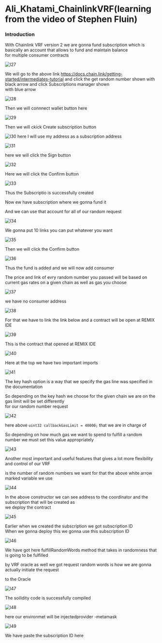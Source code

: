 # Ali_Khatami_ChainlinkVRF(learning from the video of Stephen Fluin)

###  Introduction

With Chainlink VRF version 2 we are gonna fund subscription which is basically an account that allows to fund and maintain balance <br>
for multiple consumer contracts <br>

![l27](https://github.com/C191068/Ali_Khatami_ChainlinkVRF/assets/89090776/32e10b00-37c2-4913-801c-c81eb57beb1f)


We will go to the above link https://docs.chain.link/getting-started/intermediates-tutorial
and click the get random number shown with black arrow and click Subscriptions manager shown <br>
with blue arrow <br>

![l28](https://github.com/C191068/Ali_Khatami_ChainlinkVRF/assets/89090776/b9f8e78c-f4a9-4206-8677-7d240a55736b)

Then we will connnect wallet button here <br>

![l29](https://github.com/C191068/Ali_Khatami_ChainlinkVRF/assets/89090776/7af0e328-fbbc-42cd-a9c6-5f175c8f9a4b)

Then we will ckick Create subscription button <br>

![l30](https://github.com/C191068/Ali_Khatami_ChainlinkVRF/assets/89090776/1ac48ec7-0557-4d02-a21b-73b2bcb5d769)
here I will use my address as a subscription address <br>

![l31](https://github.com/C191068/Ali_Khatami_ChainlinkVRF/assets/89090776/c2fc488b-e05f-48ea-b73f-ae0694123d32)

here we will click the Sign button <br>

![l32](https://github.com/C191068/Ali_Khatami_ChainlinkVRF/assets/89090776/109feb6d-06a7-450f-9505-a1b01b1f2722)

Here we will click the Confirm button <br>

![l33](https://github.com/C191068/Ali_Khatami_ChainlinkVRF/assets/89090776/2a166f6d-dada-47b6-af21-73c04181e03a)

Thus the Subscriptio is successfully created <br>

Now ew have subscription where we gonna fund it <br>

And we can use that account for all of our random request <br>


![l34](https://github.com/C191068/Ali_Khatami_ChainlinkVRF/assets/89090776/0739311e-20d5-49d8-a19f-b6059c3620a0)

We gonna put 10 links you can put whatever you want <br>


![l35](https://github.com/C191068/Ali_Khatami_ChainlinkVRF/assets/89090776/ef015b96-b2a1-4190-9dcb-80f73c070d04)

Then we will click the Confirm button <br>

![l36](https://github.com/C191068/Ali_Khatami_ChainlinkVRF/assets/89090776/57160cac-b685-4082-8d52-c1a2931176cf)


Thus the fund is added and we will now add consumer <br>

The price and link of evry random number you passed will be based on current gas rates on a given chain as well as gas you choose <br>

![l37](https://github.com/C191068/Ali_Khatami_ChainlinkVRF/assets/89090776/8e98cd5e-3518-4fa0-8b26-30ea7e081767)

we have no consumer address <br>

![l38](https://github.com/C191068/Ali_Khatami_ChainlinkVRF/assets/89090776/0a058ea3-17e5-4b35-8322-ba4d75852851)

For that we have to link the link below and a contract will be open at REMIX IDE <br>


![l39](https://github.com/C191068/Ali_Khatami_ChainlinkVRF/assets/89090776/594b336f-a40e-4983-ac2a-ac02f102fc6d)


This is the contract that opened at REMIX IDE <br>


![l40](https://github.com/C191068/Ali_Khatami_ChainlinkVRF/assets/89090776/ecebac4b-28df-4267-82d4-189af6c020ff)

Here at the top we have two important imports <br>


![l41](https://github.com/C191068/Ali_Khatami_ChainlinkVRF/assets/89090776/b3e1dcfe-7d00-49bb-9fa8-3912beb84ece)

The key hash option is a way that we specify the gas line was specified in the documentation <br>


So depending on the key hash we choose for the given chain we are on the gas limit will be set differently <br>
for our random number request <br>


![l42](https://github.com/C191068/Ali_Khatami_ChainlinkVRF/assets/89090776/5dfe1038-ee47-460e-be0b-83da6889ca97)

here above ```uint32 callbackGasLimit = 40000;```  that we are in charge of <br>

So depending on how much gas we want to spend to fulfill a random number we must set this value appropriately <br>

![l43](https://github.com/C191068/Ali_Khatami_ChainlinkVRF/assets/89090776/c9af3499-982a-4693-8774-3e527a930908)

Another most important and useful features that gives a lot more flexibility and control of our VRF <br>

is the number of random numbers we want for that the above white arrow marked variable we use 

![l44](https://github.com/C191068/Ali_Khatami_ChainlinkVRF/assets/89090776/782a4918-ad63-4b5a-8ff7-c6131b2a03a7)

In the above constructor we can see address to the coordinator and the subscription that will be created as <br>
we deploy the contract <br>


![l45](https://github.com/C191068/Ali_Khatami_ChainlinkVRF/assets/89090776/289a8c13-b82a-46d1-811e-4a57266e0c2e)


Earlier when we created the subscription we got subscription ID <br>
When we gonna deploy this we gonna use this subscription ID <br>


![l46](https://github.com/C191068/Ali_Khatami_ChainlinkVRF/assets/89090776/162df46c-ef8b-4546-b229-5c1529e42e8f)

We have got here fulfillRandomWords method that takes in randomness that is going to be fulfilled <br>

by VRF oracle as well we got request random words is how we are gonna actually initiate the request <br>

to the Oracle <br>

![l47](https://github.com/C191068/Ali_Khatami_ChainlinkVRF/assets/89090776/173bb15d-dbf3-4d19-912b-994e0f4ef4f6)

The soilidity code is successfully compiled <br>


![l48](https://github.com/C191068/Ali_Khatami_ChainlinkVRF/assets/89090776/fac34e78-ddc8-470a-977c-e6cdb6bbc100)

here our environmet will be injectedprovider -metamask <br>

![l49](https://github.com/C191068/Ali_Khatami_ChainlinkVRF/assets/89090776/bfbcda65-94bd-4439-8fae-662897f345e2)

We have paste the subscription ID here <br>

































